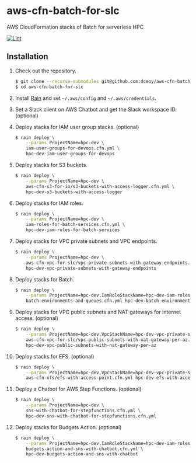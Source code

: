 aws-cfn-batch-for-slc
=====================

AWS CloudFormation stacks of Batch for serverless HPC

[![Lint](https://github.com/dceoy/aws-cfn-batch-for-slc/actions/workflows/lint.yml/badge.svg)](https://github.com/dceoy/aws-cfn-batch-for-slc/actions/workflows/lint.yml)

Installation
------------

1.  Check out the repository.

    ```sh
    $ git clone --recurse-submodules git@github.com:dceoy/aws-cfn-batch-for-slc.git
    $ cd aws-cfn-batch-for-slc
    ```

2.  Install [Rain](https://github.com/aws-cloudformation/rain) and set `~/.aws/config` and `~/.aws/credentials`.

3.  Set a Slack client on AWS Chatbot and get the Slack workspace ID. (optional)

4.  Deploy stacks for IAM user group stacks. (optional)

    ```sh
    $ rain deploy \
        --params ProjectName=hpc-dev \
        iam-user-groups-for-devops.cfn.yml \
        hpc-dev-iam-user-groups-for-devops
    ```

5.  Deploy stacks for S3 buckets.

    ```sh
    $ rain deploy \
        --params ProjectName=hpc-dev \
        aws-cfn-s3-for-io/s3-buckets-with-access-logger.cfn.yml \
        hpc-dev-s3-buckets-with-access-logger
    ```

6.  Deploy stacks for IAM roles.

    ```sh
    $ rain deploy \
        --params ProjectName=hpc-dev \
        iam-roles-for-batch-services.cfn.yml \
        hpc-dev-iam-roles-for-batch-services
    ```

7.  Deploy stacks for VPC private subnets and VPC endpoints.

    ```sh
    $ rain deploy \
        --params ProjectName=hpc-dev \
        aws-cfn-vpc-for-slc/vpc-private-subnets-with-gateway-endpoints.cfn.yml \
        hpc-dev-vpc-private-subnets-with-gateway-endpoints
    ```

8.  Deploy stacks for Batch.

    ```sh
    $ rain deploy \
        --params ProjectName=hpc-dev,IamRoleStackName=hpc-dev-iam-roles-for-batch-services,VpcStackName=hpc-dev-vpc-private-subnets-with-gateway-endpoints \
        batch-environments-and-queues.cfn.yml hpc-dev-batch-environments-and-queues
    ```

9.  Deploy stacks for VPC public subnets and NAT gateways for internet access. (optional)

    ```sh
    $ rain deploy \
        --params ProjectName=hpc-dev,VpcStackName=hpc-dev-vpc-private-subnets-with-gateway-endpoints \
        aws-cfn-vpc-for-slc/vpc-public-subnets-with-nat-gateway-per-az.cfn.yml \
        hpc-dev-vpc-public-subnets-with-nat-gateway-per-az
    ```

10. Deploy stacks for EFS. (optional)

    ```sh
    $ rain deploy \
        --params ProjectName=hpc-dev,VpcStackName=hpc-dev-vpc-private-subnets-with-gateway-endpoints \
        aws-cfn-nfs/efs-with-access-point.cfn.yml hpc-dev-efs-with-access-point
    ```

11. Deploy a Chatbot for AWS Step Functions. (optional)

    ```sh
    $ rain deploy \
        --params ProjectName=hpc-dev \
        sns-with-chatbot-for-stepfunctions.cfn.yml \
        hpc-dev-sns-with-chatbot-for-stepfunctions.cfn.yml
    ```

12. Deploy stacks for Budgets Action. (optional)

    ```sh
    $ rain deploy \
        --params ProjectName=hpc-dev,IamRoleStackName=hpc-dev-iam-roles-for-batch-services,IamGroupStackName=hpc-dev-iam-user-groups-for-devops \
        budgets-action-and-sns-with-chatbot.cfn.yml \
        hpc-dev-budgets-action-and-sns-with-chatbot
    ```
